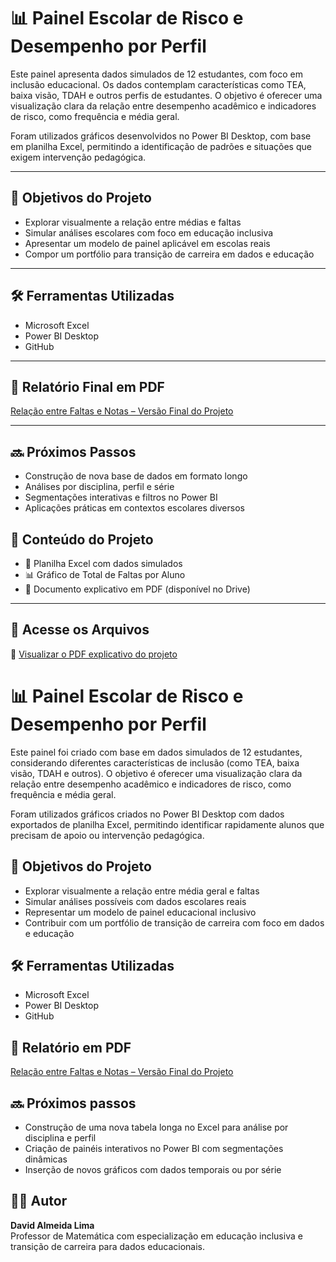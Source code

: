 # 📊 Painel Escolar de Risco e Desempenho por Perfil

Este painel apresenta dados simulados de 12 estudantes, com foco em inclusão educacional. Os dados contemplam características como TEA, baixa visão, TDAH e outros perfis de estudantes. O objetivo é oferecer uma visualização clara da relação entre desempenho acadêmico e indicadores de risco, como frequência e média geral.

Foram utilizados gráficos desenvolvidos no Power BI Desktop, com base em planilha Excel, permitindo a identificação de padrões e situações que exigem intervenção pedagógica.

---

## 🎯 Objetivos do Projeto

- Explorar visualmente a relação entre médias e faltas
- Simular análises escolares com foco em educação inclusiva
- Apresentar um modelo de painel aplicável em escolas reais
- Compor um portfólio para transição de carreira em dados e educação

---

## 🛠️ Ferramentas Utilizadas

- Microsoft Excel  
- Power BI Desktop  
- GitHub

---

## 📄 Relatório Final em PDF

[Relação entre Faltas e Notas – Versão Final do Projeto](./Relação%20entre%20Faltas%20e%20Notas.pdf)

---

## 🔜 Próximos Passos

- Construção de nova base de dados em formato longo
- Análises por disciplina, perfil e série
- Segmentações interativas e filtros no Power BI
- Aplicações práticas em contextos escolares diversos

## 📂 Conteúdo do Projeto

- 📄 Planilha Excel com dados simulados  
- 📊 Gráfico de Total de Faltas por Aluno  
- 📑 Documento explicativo em PDF (disponível no Drive)

---

## 🔗 Acesse os Arquivos

📑 [Visualizar o PDF explicativo do projeto](https://drive.google.com/file/d/1rcOOhpWI8gOUyLYUJF8DV8GMW60FamvN/view)


# 📊 Painel Escolar de Risco e Desempenho por Perfil

Este painel foi criado com base em dados simulados de 12 estudantes, considerando diferentes características de inclusão (como TEA, baixa visão, TDAH e outros). O objetivo é oferecer uma visualização clara da relação entre desempenho acadêmico e indicadores de risco, como frequência e média geral.

Foram utilizados gráficos criados no Power BI Desktop com dados exportados de planilha Excel, permitindo identificar rapidamente alunos que precisam de apoio ou intervenção pedagógica.

## 🎯 Objetivos do Projeto

- Explorar visualmente a relação entre média geral e faltas
- Simular análises possíveis com dados escolares reais
- Representar um modelo de painel educacional inclusivo
- Contribuir com um portfólio de transição de carreira com foco em dados e educação

## 🛠️ Ferramentas Utilizadas

- Microsoft Excel
- Power BI Desktop
- GitHub

## 📄 Relatório em PDF

[Relação entre Faltas e Notas – Versão Final do Projeto](./Relação%20entre%20Faltas%20e%20Notas.pdf)

## 🔜 Próximos passos

- Construção de uma nova tabela longa no Excel para análise por disciplina e perfil
- Criação de painéis interativos no Power BI com segmentações dinâmicas
- Inserção de novos gráficos com dados temporais ou por série


## 👨‍🏫 Autor

**David Almeida Lima**  
Professor de Matemática com especialização em educação inclusiva e transição de carreira para dados educacionais.
